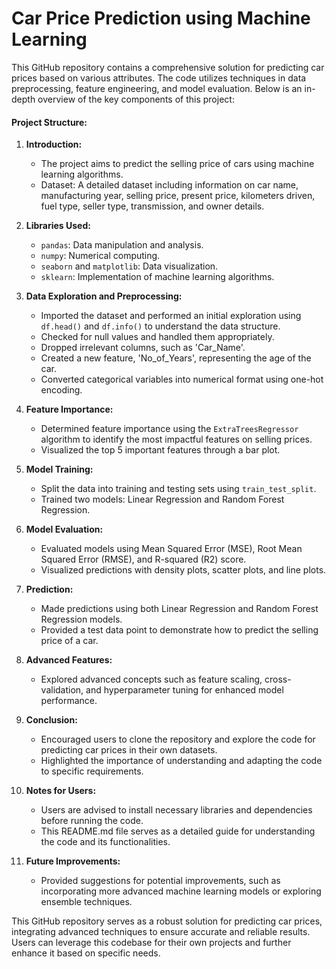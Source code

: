 # Car Price Prediction using Machine Learning

This GitHub repository contains a comprehensive solution for predicting car prices based on various attributes. The code utilizes techniques in data preprocessing, feature engineering, and model evaluation. Below is an in-depth overview of the key components of this project:

#### Project Structure:

1. **Introduction:**
    - The project aims to predict the selling price of cars using machine learning algorithms.
    - Dataset: A detailed dataset including information on car name, manufacturing year, selling price, present price, kilometers driven, fuel type, seller type, transmission, and owner details.

2. **Libraries Used:**
    - `pandas`: Data manipulation and analysis.
    - `numpy`: Numerical computing.
    - `seaborn` and `matplotlib`: Data visualization.
    - `sklearn`: Implementation of machine learning algorithms.

3. **Data Exploration and Preprocessing:**
    - Imported the dataset and performed an initial exploration using `df.head()` and `df.info()` to understand the data structure.
    - Checked for null values and handled them appropriately.
    - Dropped irrelevant columns, such as 'Car_Name'.
    - Created a new feature, 'No_of_Years', representing the age of the car.
    - Converted categorical variables into numerical format using one-hot encoding.

4. **Feature Importance:**
    - Determined feature importance using the `ExtraTreesRegressor` algorithm to identify the most impactful features on selling prices.
    - Visualized the top 5 important features through a bar plot.

5. **Model Training:**
    - Split the data into training and testing sets using `train_test_split`.
    - Trained two models: Linear Regression and Random Forest Regression.

6. **Model Evaluation:**
    - Evaluated models using Mean Squared Error (MSE), Root Mean Squared Error (RMSE), and R-squared (R2) score.
    - Visualized predictions with density plots, scatter plots, and line plots.

7. **Prediction:**
    - Made predictions using both Linear Regression and Random Forest Regression models.
    - Provided a test data point to demonstrate how to predict the selling price of a car.

8. **Advanced Features:**
    - Explored advanced concepts such as feature scaling, cross-validation, and hyperparameter tuning for enhanced model performance.

9. **Conclusion:**
    - Encouraged users to clone the repository and explore the code for predicting car prices in their own datasets.
    - Highlighted the importance of understanding and adapting the code to specific requirements.

10. **Notes for Users:**
    - Users are advised to install necessary libraries and dependencies before running the code.
    - This README.md file serves as a detailed guide for understanding the code and its functionalities.

11. **Future Improvements:**
    - Provided suggestions for potential improvements, such as incorporating more advanced machine learning models or exploring ensemble techniques.

This GitHub repository serves as a robust solution for predicting car prices, integrating advanced techniques to ensure accurate and reliable results. Users can leverage this codebase for their own projects and further enhance it based on specific needs.
